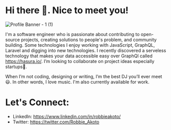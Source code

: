 # Hi there 👋. Nice to meet you!

![Profile Banner - 1 (1)](https://user-images.githubusercontent.com/33154097/90301136-f16a7280-de95-11ea-8c76-54c69ad523df.png)

I'm a software engineer who is passionate about contributing to open-source projects, creating solutions to people's problem, and community building. Some technologies I enjoy working with JavaScript, GraphQL, Laravel and digging into new technologies. I recently discovered a serveless technology that makes your data accessible easy over GraphQl called https://hasura.io/. I’m looking to collaborate on project ideas especially startups🤗.

When I’m not coding, designing  or writing, I’m the best DJ you’ll ever meet😃. In other words, I love music. I'm also currently available for work.

# Let's Connect:
* LinkedIn: https://www.linkedin.com/in/robbieakoto/
* Twitter: https://twitter.com/Robbie_Akoto

